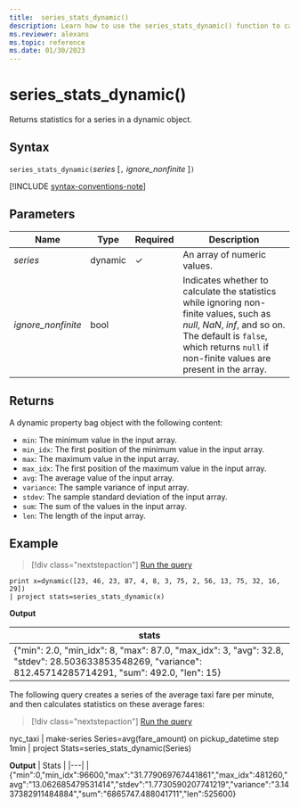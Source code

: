 ```yaml
---
title:  series_stats_dynamic()
description: Learn how to use the series_stats_dynamic() function to calculate the statistics for a series in a dynamic object.
ms.reviewer: alexans
ms.topic: reference
ms.date: 01/30/2023
---
```

# series_stats_dynamic()

Returns statistics for a series in a dynamic object.  

## Syntax

`series_stats_dynamic(`*series* [`,` *ignore_nonfinite* ]`)`

[!INCLUDE [syntax-conventions-note](../../includes/syntax-conventions-note.md)]

## Parameters

| Name | Type | Required | Description |
|--|--|--|--|
| *series* | dynamic | &check; | An array of numeric values.|
| *ignore_nonfinite* | bool | | Indicates whether to calculate the statistics while ignoring non-finite values, such as *null*, *NaN*, *inf*, and so on. The default is `false`, which returns `null` if non-finite values are present in the array.|

## Returns

A dynamic property bag object with the following content:

* `min`: The minimum value in the input array.
* `min_idx`: The first position of the minimum value in the input array.
* `max`: The maximum value in the input array.
* `max_idx`: The first position of the maximum value in the input array.
* `avg`: The average value of the input array.
* `variance`: The sample variance of input array.
* `stdev`: The sample standard deviation of the input array.
* `sum`: The sum of the values in the input array.
* `len`: The length of the input array.

## Example

> [!div class="nextstepaction"]
> <a href="https://dataexplorer.azure.com/clusters/help/databases/Samples?query=H4sIAAAAAAAAAysoyswrUaiwTanMS8zNTNaINjLWUTAx01EA0RbmQDaQ0lEAcsxNgYI6CqZAOUMo1xjINwSptYzVVOCqUSgoys9KTS5RKC5JLCm2LU4tykwtjgdz4mHmV2gCANNsjChyAAAA" target="_blank">Run the query</a>

```kusto
print x=dynamic([23, 46, 23, 87, 4, 8, 3, 75, 2, 56, 13, 75, 32, 16, 29]) 
| project stats=series_stats_dynamic(x)
```

**Output**

|stats|
|---|
|{"min": 2.0, "min_idx": 8, "max": 87.0, "max_idx": 3, "avg": 32.8, "stdev": 28.503633853548269, "variance": 812.45714285714291, "sum": 492.0, "len": 15}|


The following query creates a series of the average taxi fare per minute, and then calculates statistics on these average fares:

> [!div class="nextstepaction"]
> <a href="https://dataexplorer.azure.com/clusters/help/databases/Samples?query=H4sIAAAAAAAAAyXMMQ6DMAxA0b2n8AgDQw/AKTiAZSVu5SI7UeygInF4Spm+/vJsTxj0lccBSitPzk3YYflnpu09vKgxkpZuMUIxqJLWXjFTcIgyeHCFp4r9iNrKh1PAEhQ+3xb6NZh3I5U03PJ4AhN2sX94AAAA" target="_blank">Run the query</a>

nyc_taxi
| make-series Series=avg(fare_amount) on pickup_datetime step 1min
| project Stats=series_stats_dynamic(Series)


**Output**
| Stats |
|---|
|{"min":0,"min_idx":96600,"max":"31.779069767441861","max_idx":481260,"avg":"13.062685479531414","stdev":"1.7730590207741219","variance":"3.1437382911484884","sum":"6865747.488041711","len":525600}
